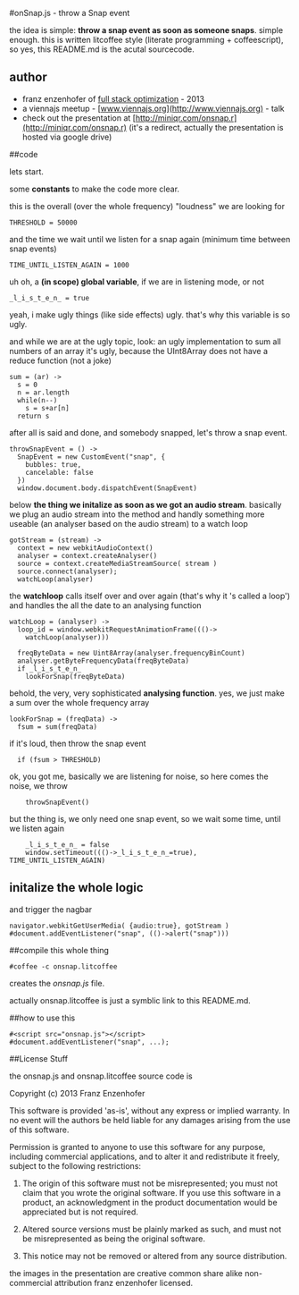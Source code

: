 #onSnap.js - throw a Snap event

the idea is simple: **throw a snap event as soon as someone snaps**. simple enough.
this is written litcoffee style (literate programming + coffeescript), so yes, this README.md is the acutal sourcecode.

## author

  * franz enzenhofer of [full stack optimization](http://www.fullstackoptimization) - 2013
  * a viennajs meetup - [www.viennajs.org](http://www.viennajs.org) - talk
  * check out the presentation at [http://miniqr.com/onsnap.r](http://miniqr.com/onsnap.r) (it's a redirect, actually the presentation is hosted via google drive)

##code

lets start.

some **constants** to make the code more clear.

this is the overall (over the whole frequency) "loudness" we are looking for

    THRESHOLD = 50000

and the time we wait until we listen for a snap again (minimum time between snap events)

    TIME_UNTIL_LISTEN_AGAIN = 1000

uh oh, a **(in scope) global variable**, if we are in listening mode, or not

    _l_i_s_t_e_n_ = true

yeah, i make ugly things (like side effects) ugly. that's why this variable is so ugly. 

and while we are at the ugly topic, look: 
an ugly implementation to sum all numbers of an array
it's ugly, because the UInt8Array does not have a reduce function (not a joke)

    sum = (ar) ->
      s = 0
      n = ar.length
      while(n--)
        s = s+ar[n]
      return s

after all is said and done, and somebody snapped, let's throw a snap event.

    throwSnapEvent = () -> 
      SnapEvent = new CustomEvent("snap", {
        bubbles: true,
        cancelable: false
      })
      window.document.body.dispatchEvent(SnapEvent)

below **the thing we initalize as soon as we got an audio stream**.
basically we plug an audio stream into the method
and handly something more useable (an analyser based on the audio stream) to a watch loop

    gotStream = (stream) ->
      context = new webkitAudioContext()
      analyser = context.createAnalyser()
      source = context.createMediaStreamSource( stream )
      source.connect(analyser);
      watchLoop(analyser)

the **watchloop** calls itself over and over again (that's why it 's called a loop')
and handles the all the date to an analysing function

    watchLoop = (analyser) ->
      loop_id = window.webkitRequestAnimationFrame((()->
        watchLoop(analyser)))

      freqByteData = new Uint8Array(analyser.frequencyBinCount)
      analyser.getByteFrequencyData(freqByteData)
      if _l_i_s_t_e_n_
        lookForSnap(freqByteData)

behold, the very, very sophisticated **analysing function**.
yes, we just make a sum over the whole frequency array

    lookForSnap = (freqData) ->
      fsum = sum(freqData)

if it's loud, then throw the snap event

      if (fsum > THRESHOLD)

ok, you got me, basically we are listening for noise, so here comes the noise, we throw

        throwSnapEvent()

but the thing is, we only need one snap event, so we wait some time, until we listen again

        _l_i_s_t_e_n_ = false
        window.setTimeout((()->_l_i_s_t_e_n_=true), TIME_UNTIL_LISTEN_AGAIN)

## initalize the whole logic

and trigger the nagbar

    navigator.webkitGetUserMedia( {audio:true}, gotStream )
    #document.addEventListener("snap", (()->alert("snap")))

##compile this whole thing

    #coffee -c onsnap.litcoffee

creates the *onsnap.js* file.

actually onsnap.litcoffee is just a symblic link to this README.md.

##how to use this

    #<script src="onsnap.js"></script>
    #document.addEventListener("snap", ...);

##License Stuff

the onsnap.js and onsnap.litcoffee source code is 

Copyright (c) 2013 Franz Enzenhofer

This software is provided 'as-is', without any express or implied
warranty. In no event will the authors be held liable for any damages
arising from the use of this software.

Permission is granted to anyone to use this software for any purpose,
including commercial applications, and to alter it and redistribute it
freely, subject to the following restrictions:

   1. The origin of this software must not be misrepresented; you must not
   claim that you wrote the original software. If you use this software
   in a product, an acknowledgment in the product documentation would be
   appreciated but is not required.

   2. Altered source versions must be plainly marked as such, and must not be
   misrepresented as being the original software.

   3. This notice may not be removed or altered from any source
   distribution.

the images in the presentation are creative common share alike non-commercial attribution franz enzenhofer licensed.

